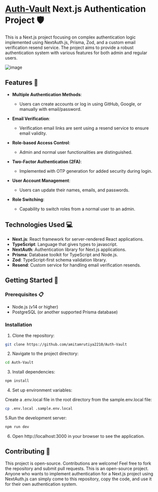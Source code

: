 # [Auth-Vault](https://authvault.vercel.app/) Next.js Authentication Project 🛡️

This is a Next.js project focusing on complex authentication logic implemented using NextAuth.js, Prisma, Zod, and a custom email verification resend service. The project aims to provide a robust authentication system with various features for both admin and regular users.

![image](https://github.com/amitamrutiya2210/Auth-Vault/assets/91112485/11217f3b-ed50-4bc5-a706-91ea050a7364)


## Features 🚀

- **Multiple Authentication Methods**:
  - Users can create accounts or log in using GitHub, Google, or manually with email/password.

- **Email Verification**:
  - Verification email links are sent using a resend service to ensure email validity.

- **Role-based Access Control**:
  - Admin and normal user functionalities are distinguished.

- **Two-Factor Authentication (2FA)**:
  - Implemented with OTP generation for added security during login.

- **User Account Management**:
  - Users can update their names, emails, and passwords.

- **Role Switching**:
  - Capability to switch roles from a normal user to an admin.

## Technologies Used 💻

- **Next.js**: React framework for server-rendered React applications.
- **TypeScript**: Language that gives types to javascript.
- **NextAuth**: Authentication library for Next.js applications.
- **Prisma**: Database toolkit for TypeScript and Node.js.
- **Zod**: TypeScript-first schema validation library.
- **Resend**: Custom service for handling email verification resends.

## Getting Started 🏁

### Prerequisites 📋

- Node.js (v14 or higher)
- PostgreSQL (or another supported Prisma database)

### Installation

1. Clone the repository:

  ```bash
  git clone https://github.com/amitamrutiya2210/Auth-Vault
  ```

2. Navigate to the project directory:

  ```bash
  cd Auth-Vault
  ```

3. Install dependencies:

  ```bash
  npm install
  ```
   
4. Set up environment variables:

Create a .env.local file in the root directory from the sample.env.local file:

  ```bash
  cp .env.local .sample.env.local
  ```

5.Run the development server:

  ```bash
  npm run dev
  ```

6. Open http://localhost:3000 in your browser to see the application.

## Contributing 🤝
This project is open-source. Contributions are welcome! Feel free to fork the repository and submit pull requests. This is an open-source project. Anyone who wants to implement authentication for a Next.js project using NextAuth.js can simply come to this repository, copy the code, and use it for their own authentication system.
